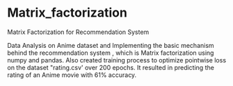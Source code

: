 # Matrix_factorization
Matrix Factorization for Recommendation System

Data Analysis on Anime dataset and Implementing the basic mechanism behind the recommendation system , which is Matrix factorization using numpy and pandas. Also created training process to optimize pointwise loss on the dataset "rating.csv' over 200 epochs. It resulted in predicting the rating of an Anime movie with 61% accuracy.




